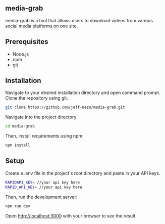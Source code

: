 ## media-grab

media-grab is a tool that allows users to download videos from various social media platforms on one site.

## Prerequisites
- Node.js
- npm
- git

## Installation

Navigate to your desired installation directory and open command prompt.
Clone the repository using git.

```bash
git clone https://github.com/jeff-mezo/media-grab.git 
```

Navigate into the project directory

```bash
cd media-grab
```

Then, install requirements using npm:

```bash
npm install
```
## Setup

Create a .env file in the project's root directory and paste in your API keys. 
```bash
RAPIDAPI_KEY= //your api key here
RAPID_API_KEY= //your api key here
```

Then, run the development server:

```bash
npm run dev
```

Open [http://localhost:3000](http://localhost:3000) with your browser to see the result.